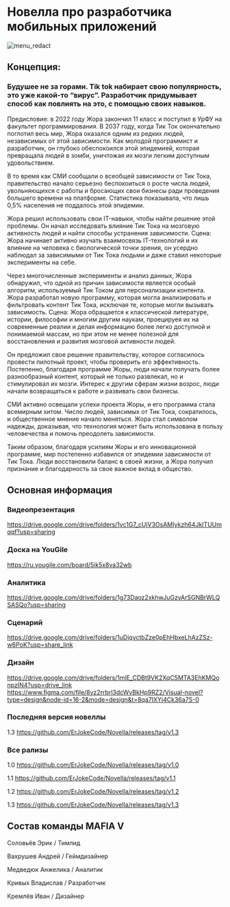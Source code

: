 # Новелла про разработчика мобильных приложений

![menu_redact](https://github.com/ErJokeCode/Novella/assets/132396295/1b45ffa0-af18-40c2-9551-1458b0c99d7f)

## Концепция:

### Будушее не за горами. Tik tok набирает свою популярность, это уже какой-то “вирус”. Разработчик придумывает способ как повлиять на это, с помощью своих навыков.

Предисловие: в 2022 году Жора закончил 11 класс и поступил в УрФУ на факультет программирования.
В 2037 году, когда Тик Ток окончательно поглотил весь мир, Жора оказался одним из редких людей, независимых от этой зависимости. Как молодой программист и разработчик, он глубоко обеспокоился этой эпидемией, которая превращала людей в зомби, уничтожая их мозги легким доступным удовольствием.

В то время как СМИ сообщали о всеобщей зависимости от Тик Тока, правительство начало серьезно беспокоиться о росте числа людей, увольняющихся с работы и бросающих свои бизнесы ради проведения большего времени на платформе. Статистика показывала, что лишь 0,5% населения не поддалось этой эпидемии.

Жора решил использовать свои IT-навыки, чтобы найти решение этой проблемы. Он начал исследовать влияние Тик Тока на мозговую активность людей и найти способы устранения зависимости. 
Сцена: Жора начинает активно изучать взаимосвязь IT-технологий и их влияние на человека с биологической точки зрения, он усердно наблюдал за зависимыми от Тик Тока людьми и даже ставил некоторые эксперименты на себе.

Через многочисленные эксперименты и анализ данных, Жора обнаружил, что одной из причин зависимости является особый алгоритм, используемый Тик Током для персонализации контента.
Жора разработал новую программу, которая могла анализировать и фильтровать контент Тик Тока, исключая те, которые могли вызывать зависимость.
Сцена: Жора обращается к классической литературе, истории, философии и многим другим наукам, проецируея их на современные реалии и делая информацию более легко доступной и понимаемой массам, но при этом не менее полезной для восстановления и развития мозговой активности людей.

Он предложил свое решение правительству, которое согласилось провести пилотный проект, чтобы проверить его эффективность.
Постепенно, благодаря программе Жоры, люди начали получать более разнообразный контент, который не только развлекал, но и стимулировал их мозги. Интерес к другим сферам жизни возрос, люди начали возвращаться к работе и развивать свои бизнесы.

СМИ активно освещали успехи проекта Жоры, и его программа стала всемирным хитом. Число людей, зависимых от Тик Тока, сократилось, и общественное мнение начало меняться. Жора стал символом надежды, доказывая, что технология может быть использована в пользу человечества и помочь преодолеть зависимости.

Таким образом, благодаря усилиям Жоры и его инновационной программе, мир постепенно избавился от эпидемии зависимости от Тик Тока. Люди восстановили баланс в своей жизни, а Жора получил признание и благодарность за свое важное вклад в общество.


## Основная информация

### Видеопрезентация 
https://drive.google.com/drive/folders/1yc1G7_cUjV3OsAMIykzh64JkITUUmqqf?usp=sharing

### Доска на YouGile 
https://ru.yougile.com/board/5ik5x8va32wb

### Аналитика 
https://drive.google.com/drive/folders/1g73Daoz2xkhwJuGzyArSGNBrWLQSASQo?usp=sharing

### Сценарий 
https://drive.google.com/drive/folders/1uDjqyctbZze0pEhHbxeLhAzZSz-w6PoK?usp=share_link

### Дизайн
https://drive.google.com/drive/folders/1mlE_CDBt9VK2XqC5MTA3EhKMQonpzIN4?usp=drive_link
https://www.figma.com/file/8yz2rrbrl3dcWvBkHp9RZ2/Visual-novel?type=design&node-id=16-2&mode=design&t=8qa7IXYj4Ck36a7S-0

### Последняя версия новеллы 

1.3 https://github.com/ErJokeCode/Novella/releases/tag/v1.3

### Все рализы 
1.0 https://github.com/ErJokeCode/Novella/releases/tag/v1.0

1.1 https://github.com/ErJokeCode/Novella/releases/tag/v1.1

1.2 https://github.com/ErJokeCode/Novella/releases/tag/v1.2

1.3 https://github.com/ErJokeCode/Novella/releases/tag/v1.3

## Состав команды MAFIA V
Соловьёв Эрик / Тимлид

Вахрушев Андрей / Геймдизайнер

Медведюк Анжелика / Аналитик

Кривых Владислав / Разработчик

Кремлёв Иван / Дизайнер


